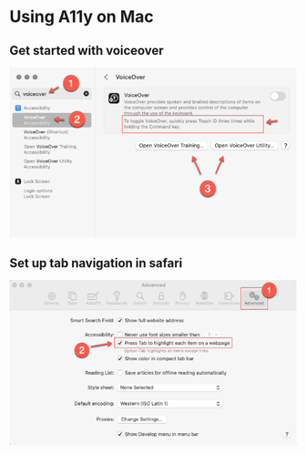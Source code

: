 # Using A11y on Mac



## Get started with voiceover

![](./doc-imgs/get-started-with-voice-over.png)

## Set up tab navigation in safari

![](./doc-imgs/enable-tab-navigation-in-safari.png)



